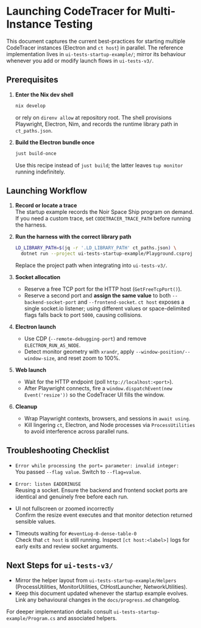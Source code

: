 # Launching CodeTracer for Multi-Instance Testing

This document captures the current best-practices for starting multiple CodeTracer instances (Electron and `ct host`) in parallel. The reference implementation lives in `ui-tests-startup-example/`; mirror its behaviour whenever you add or modify launch flows in `ui-tests-v3/`.

## Prerequisites

1. **Enter the Nix dev shell**
   ```bash
   nix develop
   ```
   or rely on `direnv allow` at repository root. The shell provisions Playwright, Electron, Nim, and records the runtime library path in `ct_paths.json`.

2. **Build the Electron bundle once**
   ```bash
   just build-once
   ```
   Use this recipe instead of `just build`; the latter leaves `tup monitor` running indefinitely.

## Launching Workflow

1. **Record or locate a trace**  
   The startup example records the Noir Space Ship program on demand. If you need a custom trace, set `CODETRACER_TRACE_PATH` before running the harness.

2. **Run the harness with the correct library path**
   ```bash
   LD_LIBRARY_PATH=$(jq -r '.LD_LIBRARY_PATH' ct_paths.json) \
     dotnet run --project ui-tests-startup-example/Playground.csproj
   ```
   Replace the project path when integrating into `ui-tests-v3/`.

3. **Socket allocation**
   - Reserve a free TCP port for the HTTP host (`GetFreeTcpPort()`).
   - Reserve a second port and **assign the same value** to both `--backend-socket-port` and `--frontend-socket`. `ct host` exposes a single socket.io listener; using different values or space-delimited flags falls back to port `5000`, causing collisions.

4. **Electron launch**
   - Use CDP (`--remote-debugging-port`) and remove `ELECTRON_RUN_AS_NODE`.
   - Detect monitor geometry with `xrandr`, apply `--window-position/--window-size`, and reset zoom to 100%.

5. **Web launch**
   - Wait for the HTTP endpoint (poll `http://localhost:<port>`).
   - After Playwright connects, fire a `window.dispatchEvent(new Event('resize'))` so the CodeTracer UI fills the window.

6. **Cleanup**
   - Wrap Playwright contexts, browsers, and sessions in `await using`.
   - Kill lingering `ct`, Electron, and Node processes via `ProcessUtilities` to avoid interference across parallel runs.

## Troubleshooting Checklist

- `Error while processing the port= parameter: invalid integer:`  
  You passed `--flag value`. Switch to `--flag=value`.

- `Error: listen EADDRINUSE`  
  Reusing a socket. Ensure the backend and frontend socket ports are identical and genuinely free before each run.

- UI not fullscreen or zoomed incorrectly  
  Confirm the resize event executes and that monitor detection returned sensible values.

- Timeouts waiting for `#eventLog-0-dense-table-0`  
  Check that `ct host` is still running. Inspect `[ct host:<label>]` logs for early exits and review socket arguments.

## Next Steps for `ui-tests-v3/`

- Mirror the helper layout from `ui-tests-startup-example/Helpers` (ProcessUtilities, MonitorUtilities, CtHostLauncher, NetworkUtilities).
- Keep this document updated whenever the startup example evolves. Link any behavioural changes in the `docs/progress.md` changelog.

For deeper implementation details consult `ui-tests-startup-example/Program.cs` and associated helpers.
